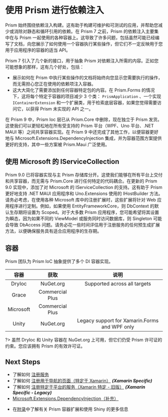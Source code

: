 # 使用 Prism 进行依赖注入

Prism 始终围绕依赖注入构建。这有助于构建可维护和可测试的应用，并帮助您减少或消除对静态和循环引用的依赖。在 Prism 7 之前，Prism 的依赖注入主要集中在与 Prism 一起使用的各种容器上。这导致了许多问题，包括虽然可能已经编写了文档，向您展示了如何使用一个容器执行某些操作，但它们不一定反映用于您用于应用程序的容器的适当 API。

Prism 7 引入了几个新的接口，用于抽象 Prism 对依赖注入所需的内容。正如您可能想象的那样，这有几个好处，包括：

- 展示如何在 Prism 中执行某些操作的文档将始终向您显示您需要执行的操作，而无需担心您正在使用的依赖项注入容器。
- 这大大简化了需要添加到任何容器特定包的内容。在 Prism.Forms 的情况下，这将每个特定于容器的项目减少 3 个类： `PrismApplication` 、一个实现 `IContainerExtension` 和一个扩展类，用于检索底层容器，如果您觉得需要访问它，以获得 Prism 未实现的 API 之一。

在 Prism 9 中，Prism Ioc 层已从 Prism.Core 中删除，现在独立于 Prism 发货。这使我们可以更轻松地在所有受支持的 Prism 平台（WPF、Uno 平台、.NET MAUI 等）之间共享容器实现。在 Prism 9 中还完成了其他工作，以便容器更好地与 Microsoft.Extensions.DependencyInjection 集成，并为容器范围方案提供更好的支持，其中一些方案被 Prism.Maui 广泛使用。

## 使用 Microsoft 的 IServiceCollection

Prism 9.0 已将容器实现与主 Prism 存储库分开。这使我们能够在所有平台上交付和共享容器，而无需与 Prism.Core 进行任何特定的代码耦合。在更新的 Prism 9.0 实现中，添加了对 Microsoft 的 IServiceCollection 的支持。这有助于 Prism 更好地支持 .NET MAUI 应用程序和 Uno.Extensions 使用的 IHostBuilder 方法。请务必考虑，在使用各种 Microsoft 库中的注册扩展时，这些扩展将针对 Web 应用程序进行定制。例如，如果使用 EntityFrameworkCore，则 DbContext 的默认生存期将设置为 Scoped。对于大多数 Prism 应用程序，您可能希望将其设置为瞬态，因为如果不同的 ViewModel 或服务同时访问数据库，则 Singleton 可能会导致 DbAccess 问题。请务必花一些时间评估用于注册服务的任何预生成扩展方法，以便确保服务具有适合应用程序的生存期。

## 容器

Prism 团队为 Prism IoC 抽象提供了多个 DI 容器实现。

| 容器 | 获取 | 说明 |
|:---------:|:------------:|:-----:|
| DryIoc | NuGet.org | Supported across all targets |
| Grace | Commercial Plus | |
| Microsoft | Commercial Plus | |
| Unity | NuGet.org | Legacy support for Xamarin.Forms and WPF only |

?> 虽然 DryIoc 和 Unity 容器在 NuGet.org 上可用，但它们仍受 Prism 许可证的约束。您应该拥有 Prism 的有效许可证。

## Next Steps

- 了解如何 [注册服务](xref:DependencyInjection.RegisterServices)
- 了解如何 [注册用于导航的页面（特定于 Xamarin）](xref:Platforms.XamarinForms.Navigation.Basics) ***(Xamarin Specific)***
- 了解如何 [注册特定于平台的服务（Xamarin 特定 - 旧版）](xref:DependencyInjection.IPlatformInitializer) ***(Xamarin Specific - Legacy)***
- [Microsoft.Extensions.DependencyInjection（补充）](xref:DependencyInjection.Supplement)
<!-- - Learn how to [Add a Custom Container](xref:DependencyInjection.AddCustomContainer) -->
- 在[附录](xref:DependencyInjection.Appendix)中了解有关 Prism 容器扩展和使用 Shiny 的更多信息
